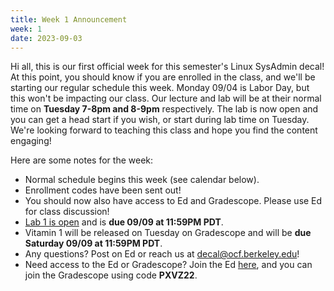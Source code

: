 ```yaml
---
title: Week 1 Announcement
week: 1
date: 2023-09-03
---
```


Hi all, this is our first official week for this semester's Linux SysAdmin decal! At this point, you should know if you are enrolled in the class, and we'll be starting our regular schedule this week. Monday 09/04 is Labor Day, but this won't be impacting our class. Our lecture and lab will be at their normal time on **Tuesday 7-8pm and 8-9pm** respectively. The lab is now open and you can get a head start if you wish, or start during lab time on Tuesday. We're looking forward to teaching this class and hope you find the content engaging!

Here are some notes for the week:

- Normal schedule begins this week (see calendar below).
- Enrollment codes have been sent out!
- You should now also have access to Ed and Gradescope. Please use Ed for class discussion!
- [Lab 1 is open](https://decal.ocf.berkeley.edu/labs/1) and is **due 09/09 at 11:59PM PDT**.
- Vitamin 1 will be released on Tuesday on Gradescope and will be **due Saturday 09/09 at 11:59PM PDT**.
- Any questions? Post on Ed or reach us at [decal@ocf.berkeley.edu](mailto:decal@ocf.berkeley.edu)!
- Need access to the Ed or Gradescope? Join the Ed [here](https://edstem.org/us/join/SZPcwa), and you can join the Gradescope using code **PXVZ22**.
